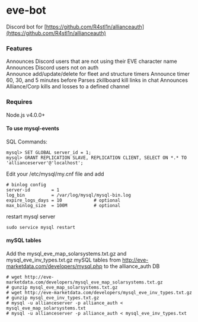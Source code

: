 eve-bot
============
Discord bot for [https://github.com/R4stl1n/allianceauth](https://github.com/R4stl1n/allianceauth)

### Features
Announces Discord users that are not using their EVE character name  
Announces Discord users not on auth  
Announce add/update/delete for fleet and structure timers
Announce timer 60, 30, and 5 minutes before
Parses zkillboard kill links in chat
Announces Alliance/Corp kills and losses to a defined channel

### Requires
Node.js v4.0.0+

#### To use mysql-events
SQL Commands:

	mysql> SET GLOBAL server_id = 1;
	mysql> GRANT REPLICATION SLAVE, REPLICATION CLIENT, SELECT ON *.* TO 'allianceserver'@'localhost';

Edit your /etc/mysql/my.cnf file and add

	# binlog config
	server-id        = 1
	log_bin          = /var/log/mysql/mysql-bin.log
	expire_logs_days = 10            # optional
	max_binlog_size  = 100M          # optional

restart mysql server

	sudo service mysql restart


#### mySQL tables
Add the mysql_eve_map_solarsystems.txt.gz and mysql_eve_inv_types.txt.gz mySQL tables from http://eve-marketdata.com/developers/mysql.php to the alliance_auth DB

	# wget http://eve-marketdata.com/developers/mysql_eve_map_solarsystems.txt.gz
	# gunzip mysql_eve_map_solarsystems.txt.gz
	# wget http://eve-marketdata.com/developers/mysql_eve_inv_types.txt.gz
	# gunzip mysql_eve_inv_types.txt.gz
	# mysql -u allianceserver -p alliance_auth < mysql_eve_map_solarsystems.txt
	# mysql -u allianceserver -p alliance_auth < mysql_eve_inv_types.txt
